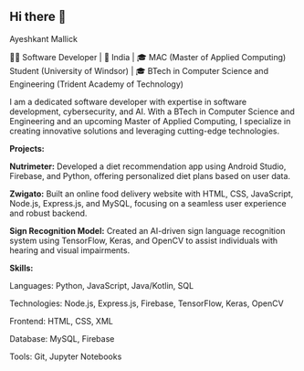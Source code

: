 ## Hi there 👋

Ayeshkant Mallick

👨‍💻 Software Developer | 📍 India | 🎓 MAC (Master of Applied Computing) Student (University of Windsor) | 🎓 BTech in Computer Science and Engineering (Trident Academy of Technology)

I am a dedicated software developer with expertise in software development, cybersecurity, and AI. With a BTech in Computer Science and Engineering and an upcoming Master of Applied Computing, I specialize in creating innovative solutions and leveraging cutting-edge technologies.

**Projects:**

**Nutrimeter:** Developed a diet recommendation app using Android Studio, Firebase, and Python, offering personalized diet plans based on user data.

**Zwigato:** Built an online food delivery website with HTML, CSS, JavaScript, Node.js, Express.js, and MySQL, focusing on a seamless user experience and robust backend.

**Sign Recognition Model:** Created an AI-driven sign language recognition system using TensorFlow, Keras, and OpenCV to assist individuals with hearing and visual impairments.

**Skills:**

Languages: Python, JavaScript, Java/Kotlin, SQL

Technologies: Node.js, Express.js, Firebase, TensorFlow, Keras, OpenCV

Frontend: HTML, CSS, XML

Database: MySQL, Firebase

Tools: Git, Jupyter Notebooks
